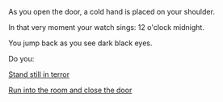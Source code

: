 As you open the door, a cold hand is placed on your shoulder.

In that very moment your watch sings: 12 o'clock midnight. 

You jump back as you see dark black eyes.

Do you:

[Stand still in terror](bear/stand-still.md)

[Run into the room and close the door](run-in/run-into-room.md)

